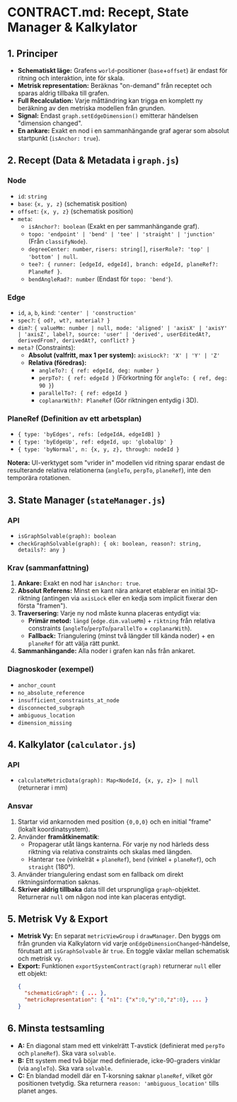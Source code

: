 # CONTRACT.md: Recept, State Manager & Kalkylator

## 1. Principer

-   **Schematiskt läge:** Grafens `world`-positioner (`base`+`offset`) är endast för ritning och interaktion, inte för skala.
-   **Metrisk representation:** Beräknas "on-demand" från receptet och sparas aldrig tillbaka till grafen.
-   **Full Recalculation:** Varje måttändring kan trigga en komplett ny beräkning av den metriska modellen från grunden.
-   **Signal:** Endast `graph.setEdgeDimension()` emitterar händelsen "dimension changed".
-   **En ankare:** Exakt en nod i en sammanhängande graf agerar som absolut startpunkt (`isAnchor: true`).

## 2. Recept (Data & Metadata i `graph.js`)

### Node

-   `id`: `string`
-   `base`: `{x, y, z}` (schematisk position)
-   `offset`: `{x, y, z}` (schematisk position)
-   `meta`:
    -   `isAnchor?: boolean` (Exakt en per sammanhängande graf).
    -   `topo: 'endpoint' | 'bend' | 'tee' | 'straight' | 'junction'` (Från `classifyNode`).
    -   `degreeCenter: number`, `risers: string[]`, `riserRole?: 'top' | 'bottom' | null`.
    -   `tee?: { runner: [edgeId, edgeId], branch: edgeId, planeRef?: PlaneRef }`.
    -   `bendAngleRad?: number` (Endast för `topo: 'bend'`).

### Edge

-   `id`, `a`, `b`, `kind`: `'center' | 'construction'`
-   `spec?`: `{ od?, wt?, material? }`
-   `dim?`: `{ valueMm: number | null, mode: 'aligned' | 'axisX' | 'axisY' | 'axisZ', label?, source: 'user' | 'derived', userEditedAt?, derivedFrom?, derivedAt?, conflict? }`
-   `meta?` (Constraints):
    -   **Absolut (valfritt, max 1 per system):** `axisLock?: 'X' | 'Y' | 'Z'`
    -   **Relativa (föredras):**
        -   `angleTo?: { ref: edgeId, deg: number }`
        -   `perpTo?: { ref: edgeId }` (Förkortning för `angleTo: { ref, deg: 90 }`)
        -   `parallelTo?: { ref: edgeId }`
        -   `coplanarWith?: PlaneRef` (Gör riktningen entydig i 3D).

### PlaneRef (Definition av ett arbetsplan)

-   `{ type: 'byEdges', refs: [edgeIdA, edgeIdB] }`
-   `{ type: 'byEdgeUp', ref: edgeId, up: 'globalUp' }`
-   `{ type: 'byNormal', n: {x, y, z}, through: nodeId }`

**Notera:** UI-verktyget som "vrider in" modellen vid ritning sparar endast de resulterande relativa relationerna (`angleTo`, `perpTo`, `planeRef`), inte den temporära rotationen.

## 3. State Manager (`stateManager.js`)

### API

-   `isGraphSolvable(graph): boolean`
-   `checkGraphSolvable(graph): { ok: boolean, reason?: string, details?: any }`

### Krav (sammanfattning)

1.  **Ankare:** Exakt en nod har `isAnchor: true`.
2.  **Absolut Referens:** Minst en kant nära ankaret etablerar en initial 3D-riktning (antingen via `axisLock` eller en kedja som implicit fixerar den första "framen").
3.  **Traversering:** Varje ny nod måste kunna placeras entydigt via:
    -   **Primär metod:** `längd` (`edge.dim.valueMm`) + `riktning` från relativa constraints (`angleTo`/`perpTo`/`parallelTo` + `coplanarWith`).
    -   **Fallback:** Triangulering (minst två längder till kända noder) + en `planeRef` för att välja rätt punkt.
4.  **Sammanhängande:** Alla noder i grafen kan nås från ankaret.

### Diagnoskoder (exempel)

-   `anchor_count`
-   `no_absolute_reference`
-   `insufficient_constraints_at_node`
-   `disconnected_subgraph`
-   `ambiguous_location`
-   `dimension_missing`

## 4. Kalkylator (`calculator.js`)

### API

-   `calculateMetricData(graph): Map<NodeId, {x, y, z}> | null` (returnerar i mm)

### Ansvar

1.  Startar vid ankarnoden med position `{0,0,0}` och en initial "frame" (lokalt koordinatsystem).
2.  Använder **framåtkinematik**:
    -   Propagerar utåt längs kanterna. För varje ny nod härleds dess riktning via relativa constraints och skalas med längden.
    -   Hanterar `tee` (vinkelrät + `planeRef`), `bend` (vinkel + `planeRef`), och `straight` (180°).
3.  Använder triangulering endast som en fallback om direkt riktningsinformation saknas.
4.  **Skriver aldrig tillbaka** data till det ursprungliga `graph`-objektet. Returnerar `null` om någon nod inte kan placeras entydigt.

## 5. Metrisk Vy & Export

-   **Metrisk Vy:** En separat `metricViewGroup` i `drawManager`. Den byggs om från grunden via Kalkylatorn vid varje `onEdgeDimensionChanged`-händelse, förutsatt att `isGraphSolvable` är `true`. En toggle växlar mellan schematisk och metrisk vy.
-   **Export:** Funktionen `exportSystemContract(graph)` returnerar `null` eller ett objekt:
    ```json
    {
      "schematicGraph": { ... },
      "metricRepresentation": { "n1": {"x":0,"y":0,"z":0}, ... }
    }
    ```

## 6. Minsta testsamling

-   **A:** En diagonal stam med ett vinkelrätt T-avstick (definierat med `perpTo` och `planeRef`). Ska vara `solvable`.
-   **B:** Ett system med två böjar med definierade, icke-90-graders vinklar (via `angleTo`). Ska vara `solvable`.
-   **C:** En blandad modell där en T-korsning saknar `planeRef`, vilket gör positionen tvetydig. Ska returnera `reason: 'ambiguous_location'` tills planet anges.
